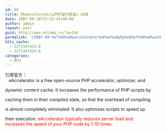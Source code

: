 ```yaml
---
id: 69
title: 用eAccelerator让PHP运行提速1-10倍
date: 2007-09-18T15:52:42+00:00
author: admin
layout: post
guid: http://www.enlamp.cn/?p=144
permalink: '/2007-09-%e7%94%a8eaccelerator%e8%ae%a9php%e8%bf%90%e8%a1%8c%e6%8f%90%e9%80%9f1-10%e5%80%8d/'
bttc_cache:
  - 1273347424:0
  - 1273347424:0
categories:
  - 默认
---
```

引用官方：  
&nbsp;&nbsp; eAccelerator is a free open-source PHP accelerator, optimizer, and
  
dynamic content cache. It increases the performance of PHP scripts by
  
caching them in their compiled state, so that the overhead of compiling
  
is almost completely eliminated. It also optimizes scripts to speed up
  
their execution. <span style="color: rgb(255, 1, 2);">eAccelerator typically reduces server load and<br /> increases the speed of your PHP code by 1-10 times.</p> 

<p>
  <span style="color: rgb(……
</p>
